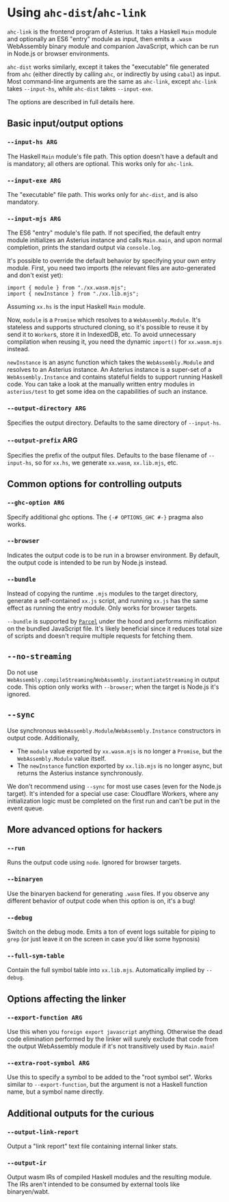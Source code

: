 # Using `ahc-dist`/`ahc-link`

`ahc-link` is the frontend program of Asterius. It taks a Haskell `Main` module and optionally an ES6 "entry" module as input, then emits a `.wasm` WebAssembly binary module and companion JavaScript, which can be run in Node.js or browser environments.

`ahc-dist` works similarly, except it takes the "executable" file generated from `ahc` (either directly by calling `ahc`, or indirectly by using `cabal`) as input. Most command-line arguments are the same as `ahc-link`, except `ahc-link` takes `--input-hs`, while `ahc-dist` takes `--input-exe`.

The options are described in full details here.

## Basic input/output options

### `--input-hs ARG`

The Haskell `Main` module's file path. This option doesn't have a default and is mandatory; all others are optional. This works only for `ahc-link`.

### `--input-exe ARG`

The "executable" file path. This works only for `ahc-dist`, and is also mandatory.

### `--input-mjs ARG`

The ES6 "entry" module's file path. If not specified, the default entry module initializes an Asterius instance and calls `Main.main`, and upon normal completion, prints the standard output via `console.log`.

It's possible to override the default behavior by specifying your own entry module. First, you need two imports (the relevant files are auto-generated and don't exist yet):

```
import { module } from "./xx.wasm.mjs";
import { newInstance } from "./xx.lib.mjs";
```

Assuming `xx.hs` is the input Haskell `Main` module.

Now, `module` is a `Promise` which resolves to a `WebAssembly.Module`. It's stateless and supports structured cloning, so it's possible to reuse it by send it to `Worker`s, store it in IndexedDB, etc. To avoid unnecessary compilation when reusing it, you need the dynamic `import()` for `xx.wasm.mjs` instead.

`newInstance` is an async function which takes the `WebAssembly.Module` and resolves to an Asterius instance. An Asterius instance is a super-set of a `WebAssembly.Instance` and contains stateful fields to support running Haskell code. You can take a look at the manually written entry modules in `asterius/test` to get some idea on the capabilities of such an instance.

### `--output-directory ARG`

Specifies the output directory. Defaults to the same directory of `--input-hs`.

### `--output-prefix` ARG

Specifies the prefix of the output files. Defaults to the base filename of `--input-hs`, so for `xx.hs`, we generate `xx.wasm`, `xx.lib.mjs`, etc.

## Common options for controlling outputs

### `--ghc-option ARG`

Specify additional ghc options. The `{-# OPTIONS_GHC #-}` pragma also works.

### `--browser`

Indicates the output code is to be run in a browser environment. By default, the output code is intended to be run by Node.js instead.

### `--bundle`

Instead of copying the runtime `.mjs` modules to the target directory, generate a self-contained `xx.js` script, and running `xx.js` has the same effect as running the entry module. Only works for browser targets.

`--bundle` is supported by [`Parcel`](https://parceljs.org/) under the hood and performs minification on the bundled JavaScript file. It's likely beneficial since it reduces total size of scripts and doesn't require multiple requests for fetching them.

## `--no-streaming`

Do not use `WebAssembly.compileStreaming`/`WebAssembly.instantiateStreaming` in output code. This option only works with `--browser`; when the target is Node.js it's ignored.

## `--sync`

Use synchronous `WebAssembly.Module`/`WebAssembly.Instance` constructors in output code. Additionally,

* The `module` value exported by `xx.wasm.mjs` is no longer a `Promise`, but the `WebAssembly.Module` value itself.
* The `newInstance` function exported by `xx.lib.mjs` is no longer async, but returns the Asterius instance synchronously.

We don't recommend using `--sync` for most use cases (even for the Node.js target). It's intended for a special use case: Cloudflare Workers, where any initialization logic must be completed on the first run and can't be put in the event queue.

## More advanced options for hackers

### `--run`

Runs the output code using `node`. Ignored for browser targets.

### `--binaryen`

Use the binaryen backend for generating `.wasm` files. If you observe any different behavior of output code when this option is on, it's a bug!

### `--debug`

Switch on the debug mode. Emits a ton of event logs suitable for piping to `grep` (or just leave it on the screen in case you'd like some hypnosis)

### `--full-sym-table`

Contain the full symbol table into `xx.lib.mjs`. Automatically implied by `--debug`.

## Options affecting the linker

### `--export-function ARG`

Use this when you `foreign export javascript` anything. Otherwise the dead code elimination performed by the linker will surely exclude that code from the output WebAssembly module if it's not transitively used by `Main.main`!

### `--extra-root-symbol ARG`

Use this to specify a symbol to be added to the "root symbol set". Works similar to `--export-function`, but the argument is not a Haskell function name, but a symbol name directly.

## Additional outputs for the curious

### `--output-link-report`

Output a "link report" text file containing internal linker stats.

### `--output-ir`

Output wasm IRs of compiled Haskell modules and the resulting module. The IRs aren't intended to be consumed by external tools like binaryen/wabt.
